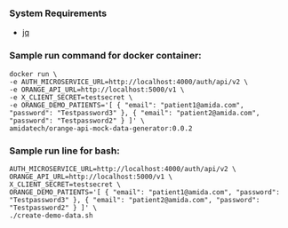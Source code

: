 ### System Requirements
- [jq](https://stedolan.github.io/jq/)

### Sample run command for docker container:
```
docker run \
-e AUTH_MICROSERVICE_URL=http://localhost:4000/auth/api/v2 \
-e ORANGE_API_URL=http://localhost:5000/v1 \
-e X_CLIENT_SECRET=testsecret \
-e ORANGE_DEMO_PATIENTS='[ { "email": "patient1@amida.com", "password": "Testpassword3" }, { "email": "patient2@amida.com", "password": "Testpassword2" } ]' \
amidatech/orange-api-mock-data-generator:0.0.2 
```

### Sample run line for bash:
```
AUTH_MICROSERVICE_URL=http://localhost:4000/auth/api/v2 \
ORANGE_API_URL=http://localhost:5000/v1 \
X_CLIENT_SECRET=testsecret \
ORANGE_DEMO_PATIENTS='[ { "email": "patient1@amida.com", "password": "Testpassword3" }, { "email": "patient2@amida.com", "password": "Testpassword2" } ]' \
./create-demo-data.sh
```
